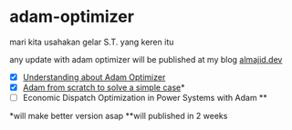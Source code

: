 # adam-optimizer
mari kita usahakan gelar S.T. yang keren itu

any update with adam optimizer will be published at my blog [almajid.dev](https://almajid.dev)

- [x] [Understanding about Adam Optimizer](https://www.almajid.dev/2025/04/understanding-adam-optimizer.html)
- [x] [Adam from scratch to solve a simple case](https://www.almajid.dev/2025/09/trying-adam-optimizer-from-scratch.html)*
- [ ] Economic Dispatch Optimization in Power Systems with Adam **

*will make better version asap
**will published in 2 weeks
